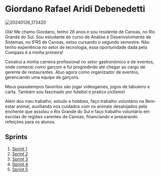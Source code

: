 # Giordano Rafael Aridi Debenedetti

![20240126_173420](https://github.com/funkymonks21/Compass_Giordano_Debenedetti/assets/83867955/75f16feb-eb70-4308-8ab5-c6635c78e55b)

Olá! Me chamo Giordano, tenho 28 anos e sou residente de Canoas, no Rio Grande do Sul.
Sou estudante do curso de Análise e Desenvolvimente de Sistemas, no IFRS de Canoas, estou cursando o segundo semestre.
Não tenho experiência no setor de tecnologia, essa oportunidade dada pela Compass é a minha primeira!

Construi a minha carreira profissional no setor gastronômico e de eventos, onde comecei como garçom e fui progredindo
até chegar ao cargo de gerente de restaurantes. Atuo agora como organizador de eventos, gerenciando uma equipe de garçons.

Meus passatempos favoritos são jogar videogames, jogos de tabuleiro e carta. Também sou fascinado por futebol e pratico ciclismo!

Além dos meu trabalho, estudo e hobbies, faço trabalho voluntário na Bem-estar animal, auxiliando nos cuidados com os animais desalojados pela enchente que assolou o Rio Grande do Sul e faço trabalho voluntário em escolas de regiões carentes de Canoas, financiando e preparando refeições para os alunos.

## Sprints

 1. [Sprint 1](Sprint1/README.md)
 2. [Sprint 2](Sprint2/README.md)
 3. [Sprint 3](Sprint3/README.md)
 4. [Sprint 4](Sprint4/README.md)
 5. [Sprint 5](Sprint5/README.md)
